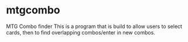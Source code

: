 # mtgcombo
MTG Combo finder
This is a program that is build to allow users to select cards, then to 
find overlapping combos/enter in new combos.

